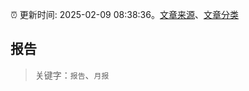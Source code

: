 :alarm_clock: 更新时间: 2025-02-09 08:38:36。[文章来源](/README.md)、[文章分类](/TAGS.md)

## 报告


> 关键字：`报告`、`月报`



